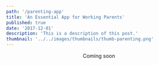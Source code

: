 ```yaml
---
path: '/parenting-app'
title: 'An Essential App for Working Parents'
published: true
date: '2017-12-01'
description: 'This is a description of this post.'
thumbnail: '../../images/thumbnails/thumb-parenting.png'
---
```


<p style="text-align:center;">Coming soon</p>
